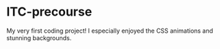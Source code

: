 # ITC-precourse

My very first coding project!
I especially enjoyed the CSS animations and stunning backgrounds.
